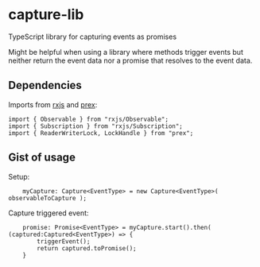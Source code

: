 # capture-lib

TypeScript library for capturing events as promises

Might be helpful when using a library where methods trigger events but neither return the event data nor a promise that resolves to the event data.

## Dependencies

Imports from [rxjs](https://www.npmjs.com/package/rxjs) and [prex](https://www.npmjs.com/package/prex):
```
import { Observable } from "rxjs/Observable";
import { Subscription } from "rxjs/Subscription";
import { ReaderWriterLock, LockHandle } from "prex";
```

## Gist of usage

Setup:
```
    myCapture: Capture<EventType> = new Capture<EventType>( observableToCapture );
```

Capture triggered event:
```
    promise: Promise<EventType> = myCapture.start().then( (captured:Captured<EventType>) => {
        triggerEvent();
        return captured.toPromise();
    }
```
